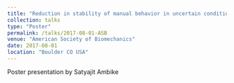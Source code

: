 ```yaml
---
title: "Reduction in stability of manual behavior in uncertain conditions"
collection: talks
type: "Poster"
permalink: /talks/2017-08-01-ASB
venue: "American Society of Biomechanics"
date: 2017-08-01
location: "Boulder CO USA"
---
```


Poster presentation by Satyajit Ambike
